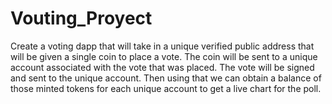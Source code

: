 # Vouting_Proyect
Create a voting dapp that will take in a unique verified public address that will be given a single coin to place a vote. The coin will be sent to a unique account associated with the vote that was placed. The vote will be signed and sent to the unique account. Then using that we can obtain a balance of those minted tokens for each unique account to get a live chart for the poll.
